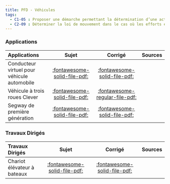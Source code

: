 ```yaml
---
title: PFD - Véhicules 
tags:
  - C1-05 : Proposer une démarche permettant la détermination d’une action mécanique inconnue ou d'une loi de mouvement.
  - C2-09 : Déterminer la loi de mouvement dans le cas où les efforts extérieurs sont connus.
---
```



### Applications 
 
| Applications | Sujet | Corrigé | Sources  | 
| :-------------- | :---: | :-----: | :------: | 
| Conducteur virtuel pour véhicule automobile | [:fontawesome-solid-file-pdf:](http://xpessoles-cpge.fr/pdf/Cy_04_02_Application_02_Vehicule_Sujet.pdf) | [:fontawesome-solid-file-pdf:](http://xpessoles-cpge.fr/pdf/Cy_04_02_Application_02_Vehicule_Corrige.pdf) | 
| Véhicule à trois roues Clever | [:fontawesome-solid-file-pdf:](http://xpessoles-cpge.fr/pdf/Cy_04_03_PFD_Veh_App_02_Clever_Sujet.pdf) | [:fontawesome-regular-file-pdf:](http://xpessoles-cpge.fr/pdf/Cy_04_03_PFD_Veh_App_02_Clever_Corrige.pdf) | 
| Segway de première génération | [:fontawesome-solid-file-pdf:](http://xpessoles-cpge.fr/pdf/Cy_04_03_PFD_Veh_TD_01_Segway_Sujet.pdf) | [:fontawesome-solid-file-pdf:](http://xpessoles-cpge.fr/pdf/Cy_04_03_PFD_Veh_TD_01_Segway_Corrige.pdf) | 

### Travaux Dirigés 
 
| Travaux Dirigés | Sujet | Corrigé | Sources  | 
| :-------------- | :---: | :-----: | :------: | 
| Chariot élévateur à bateaux | [:fontawesome-solid-file-pdf:](http://xpessoles-cpge.fr/pdf/Cy_04_03_PFD_Veh_App_01_AscBateau_Sujet.pdf) | [:fontawesome-solid-file-pdf:](http://xpessoles-cpge.fr/pdf/Cy_04_03_PFD_Veh_App_01_AscBateau_Corrige.pdf) | 



